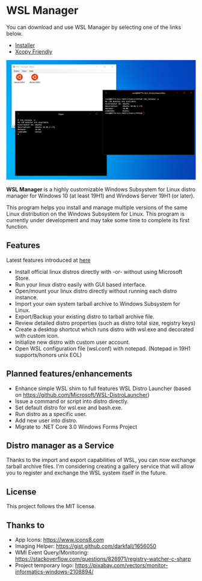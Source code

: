 # WSL Manager

You can download and use WSL Manager by selecting one of the links below.

- [Installer](https://github.com/rkttu/WSL-DistroManager/releases/latest/download/WslManagerSetup.exe)
- [Xcopy Friendly](https://github.com/rkttu/WSL-DistroManager/releases/latest/download/WslManager.zip)

![Example](Assets/Images/Screenshot-hyper.png)

**WSL Manager** is a highly customizable Windows Subsystem for Linux distro manager for Windows 10 (at least 19H1) and Windows Server 19H1 (or later).

This program helps you install and manage multiple versions of the same Linux distribution on the Windows Subsystem for Linux. This program is currently under development and may take some time to complete its first function.

## Features

Latest features introduced at [here](https://wslman.rkttu.com/)

* Install official linux distros directly with -or- without using Microsoft Store.
* Run your linux distro easily with GUI based interface.
* Open/mount your linux distro directly without running each distro instance.
* Import your own system tarball archive to Windows Subsystem for Linux.
* Export/Backup your existing distro to tarball archive file.
* Review detailed distro properties (such as distro total size, registry keys)
* Create a desktop shortcut which runs distro with wsl.exe and decorated with custom icon.
* Initialize new distro with custom user account.
* Open WSL configuration file (wsl.conf) with notepad. (Notepad in 19H1 supports/honors unix EOL)

## Planned features/enhancements

* Enhance simple WSL shim to full features WSL Distro Launcher (based on https://github.com/Microsoft/WSL-DistroLauncher)
* Issue a command or script into distro directly.
* Set default distro for wsl.exe and bash.exe.
* Run distro as a specific user.
* Add new user into distro.
* Migrate to .NET Core 3.0 Windows Forms Project

## Distro manager as a Service

Thanks to the import and export capabilities of WSL, you can now exchange tarball archive files. I'm considering creating a gallery service that will allow you to register and exchange the WSL system itself in the future.

## License

This project follows the MIT license.

## Thanks to

- App Icons: https://www.icons8.com
- Imaging Helper: https://gist.github.com/darkfall/1656050
- WMI Event Query/Monitoring: https://stackoverflow.com/questions/826971/registry-watcher-c-sharp
- Project temporary logo: https://pixabay.com/vectors/monitor-informatics-windows-2108894/
